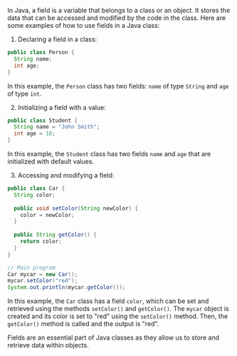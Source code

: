 In Java, a field is a variable that belongs to a class or an object. It stores the data that can be accessed and modified by the code in the class. Here are some examples of how to use fields in a Java class:

1. Declaring a field in a class:

```java
public class Person {
  String name;
  int age;
}
```

In this example, the `Person` class has two fields: `name` of type `String` and `age` of type `int`.

2. Initializing a field with a value:

```java
public class Student {
  String name = "John Smith";
  int age = 18;
}
```

In this example, the `Student` class has two fields `name` and `age` that are initialized with default values.

3. Accessing and modifying a field:

```java
public class Car {
  String color;
  
  public void setColor(String newColor) {
    color = newColor;
  }
  
  public String getColor() {
    return color;
  }
}

// Main program
Car mycar = new Car();
mycar.setColor("red");
System.out.println(mycar.getColor());
```

In this example, the `Car` class has a field `color`, which can be set and retrieved using the methods `setColor()` and `getColor()`. The `mycar` object is created and its color is set to "red" using the `setColor()` method. Then, the `getColor()` method is called and the output is "red".

Fields are an essential part of Java classes as they allow us to store and retrieve data within objects.